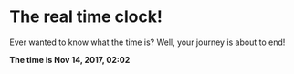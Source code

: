# The real time clock!

Ever wanted to know what the time is? Well, your journey is about to end!

**The time is Nov 14, 2017, 02:02**